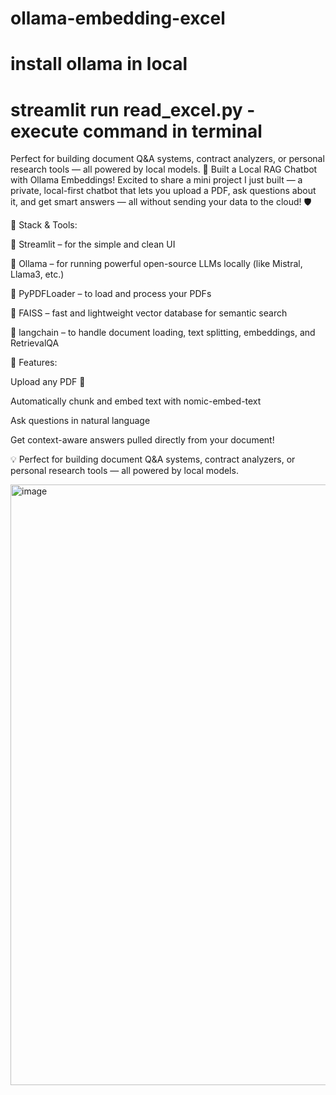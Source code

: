 # ollama-embedding-excel

# install ollama in local
# streamlit run read_excel.py  - execute command in terminal
Perfect for building document Q&amp;A systems, contract analyzers, or personal research tools — all powered by local models.
🧠 Built a Local RAG Chatbot with Ollama Embeddings!
Excited to share a mini project I just built — a private, local-first chatbot that lets you upload a PDF, ask questions about it, and get smart answers — all without sending your data to the cloud! 🛡️

🧰 Stack & Tools:

🔹 Streamlit – for the simple and clean UI

🔹 Ollama – for running powerful open-source LLMs locally (like Mistral, Llama3, etc.)

🔹 PyPDFLoader – to load and process your PDFs

🔹 FAISS – fast and lightweight vector database for semantic search

🔹 langchain – to handle document loading, text splitting, embeddings, and RetrievalQA

🚀 Features:

Upload any PDF 📄

Automatically chunk and embed text with nomic-embed-text

Ask questions in natural language

Get context-aware answers pulled directly from your document!

💡 Perfect for building document Q&A systems, contract analyzers, or personal research tools — all powered by local models.

<img width="1570" height="961" alt="image" src="https://github.com/user-attachments/assets/26d768ca-1bb1-4c05-ae34-20f22327ba19" />

